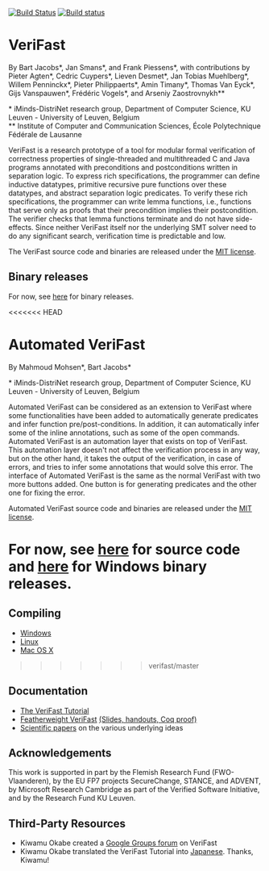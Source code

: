 [![Build Status](https://travis-ci.org/verifast/verifast.svg?branch=master)](https://travis-ci.org/verifast/verifast) [![Build status](https://ci.appveyor.com/api/projects/status/1w7vchky3k6erltw?svg=true)](https://ci.appveyor.com/project/verifast/verifast)

 
VeriFast
========

By Bart Jacobs\*, Jan Smans\*, and Frank Piessens\*, with contributions by Pieter Agten\*, Cedric Cuypers\*, Lieven Desmet\*, Jan Tobias Muehlberg\*, Willem Penninckx\*, Pieter Philippaerts\*, Amin Timany\*, Thomas Van Eyck\*, Gijs Vanspauwen\*,  Frédéric Vogels\*, and Arseniy Zaostrovnykh\*\*

\* iMinds-DistriNet research group, Department of Computer Science, KU Leuven - University of Leuven, Belgium  
\*\* Institute of Computer and Communication Sciences, École Polytechnique Fédérale de Lausanne

VeriFast is a research prototype of a tool for modular formal verification of correctness properties of single-threaded and multithreaded C and Java programs annotated with preconditions and postconditions written in separation logic. To express rich specifications, the programmer can define inductive datatypes, primitive recursive pure functions over these datatypes, and abstract separation logic predicates. To verify these rich specifications, the programmer can write lemma functions, i.e., functions that serve only as proofs that their precondition implies their postcondition. The verifier checks that lemma functions terminate and do not have side-effects. Since neither VeriFast itself nor the underlying SMT solver need to do any significant search, verification time is predictable and low.

The VeriFast source code and binaries are released under the [MIT license](LICENSE.md).

Binary releases
---------------

For now, see [here](http://distrinet.cs.kuleuven.be/software/VeriFast/) for binary releases.

<<<<<<< HEAD

Automated VeriFast
==================
 
 By Mahmoud Mohsen\*, Bart Jacobs\*
 
 \* iMinds-DistriNet research group, Department of Computer Science, KU Leuven - University of Leuven, Belgium
 
 Automated VeriFast can be considered as an extension to VeriFast where some functionalities have been added to automatically generate predicates and infer function pre/post-conditions. In addition, it can automatically infer some of the inline annotations, such as some of the open commands. Automated VeriFast is an automation layer that exists on top of VeriFast. This automation layer doesn't not affect the verification process in any way, but on the other hand, it takes the output of the verification, in case of errors, and tries to infer some annotations that would solve this error. The interface of Automated VeriFast is the same as the normal VeriFast with two more buttons added. One button is for generating predicates and the other one for fixing the error. 
 
 Automated VeriFast source code and binaries are released under the [MIT license](LICENSE.md).
 
 For now, see [here](https://github.com/Mahmohsen/verifast/tree/Automated-Verifast) for source code and [here](https://github.com/Mahmohsen/verifast/tree/Automated-Verifast/Automated_Verifast_binary) for Windows binary releases.
=======
Compiling
---------
- [Windows](README.Windows.md)
- [Linux](README.Linux.md)
- [Mac OS X](README.MacOS.md)
>>>>>>> verifast/master

Documentation
-------------

- [The VeriFast Tutorial](https://people.cs.kuleuven.be/~bart.jacobs/verifast/tutorial.pdf)
- [Featherweight VeriFast](http://arxiv.org/pdf/1507.07697) [(Slides, handouts, Coq proof)](https://people.cs.kuleuven.be/~bart.jacobs/fvf)
- [Scientific papers](https://people.cs.kuleuven.be/~bart.jacobs/verifast/) on the various underlying ideas

Acknowledgements
----------------

This work is supported in part by the Flemish Research Fund (FWO-Vlaanderen), by the EU FP7 projects SecureChange, STANCE, and ADVENT, by Microsoft Research Cambridge as part of the Verified Software Initiative, and by the Research Fund KU Leuven.

Third-Party Resources
---------------------

- Kiwamu Okabe created a [Google Groups forum](https://groups.google.com/forum/#!forum/verifast) on VeriFast
- Kiwamu Okabe translated the VeriFast Tutorial into [Japanese](https://github.com/jverifast-ug/translate/blob/master/Manual/Tutorial/Tutorial.md). Thanks, Kiwamu!

